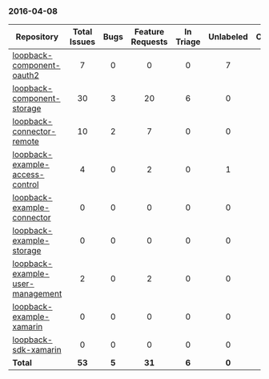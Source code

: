 ### 2016-04-08

Repository|Total Issues|Bugs|Feature Requests|In Triage|Unlabeled|Other
---|:-:|:-:|:-:|:-:|:-:|:-:
[loopback-component-oauth2](www.github.com/strongloop/loopback-component-oauth2)|7|0|0|0|7|0
[loopback-component-storage](www.github.com/strongloop/loopback-component-storage)|30|3|20|6|0|1
[loopback-connector-remote](www.github.com/strongloop/loopback-connector-remote)|10|2|7|0|0|1
[loopback-example-access-control](www.github.com/strongloop/loopback-example-access-control)|4|0|2|0|1|1
[loopback-example-connector](www.github.com/strongloop/loopback-example-connector)|0|0|0|0|0|0
[loopback-example-storage](www.github.com/strongloop/loopback-example-storage)|0|0|0|0|0|0
[loopback-example-user-management](www.github.com/strongloop/loopback-example-user-management)|2|0|2|0|0|0
[loopback-example-xamarin](www.github.com/strongloop/loopback-example-xamarin)|0|0|0|0|0|0
[loopback-sdk-xamarin](www.github.com/strongloop/loopback-sdk-xamarin)|0|0|0|0|0|0
**Total**|**53**|**5**|**31**|**6**|**0**|**3**